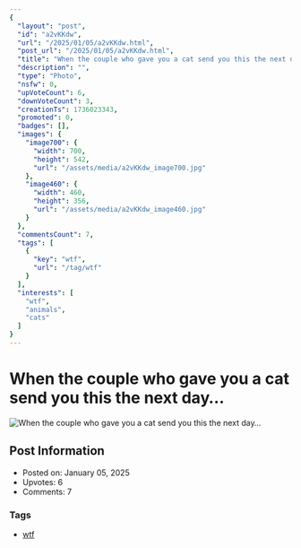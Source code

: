 ```yaml
---
{
  "layout": "post",
  "id": "a2vKKdw",
  "url": "/2025/01/05/a2vKKdw.html",
  "post_url": "/2025/01/05/a2vKKdw.html",
  "title": "When the couple who gave you a cat send you this the next day…",
  "description": "",
  "type": "Photo",
  "nsfw": 0,
  "upVoteCount": 6,
  "downVoteCount": 3,
  "creationTs": 1736023343,
  "promoted": 0,
  "badges": [],
  "images": {
    "image700": {
      "width": 700,
      "height": 542,
      "url": "/assets/media/a2vKKdw_image700.jpg"
    },
    "image460": {
      "width": 460,
      "height": 356,
      "url": "/assets/media/a2vKKdw_image460.jpg"
    }
  },
  "commentsCount": 7,
  "tags": [
    {
      "key": "wtf",
      "url": "/tag/wtf"
    }
  ],
  "interests": [
    "wtf",
    "animals",
    "cats"
  ]
}
---
```


# When the couple who gave you a cat send you this the next day…

![When the couple who gave you a cat send you this the next day…](/assets/media/a2vKKdw_image700.jpg)

## Post Information

- Posted on: January 05, 2025
- Upvotes: 6
- Comments: 7

### Tags

- [wtf](/tag/wtf)
